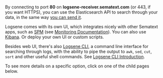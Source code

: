By connecting to port **80** on **logsene-receiver.sematext.com** (or
443, if you want HTTPS), you can use the Elasticsearch API to search
through your data, in the same way [you can send it](Sending-Events-to-Logsene).

Logsene comes with its own UI, which integrates nicely with other
Sematext apps, such as [SPM](http://sematext.com/spm/) (see [Monitoring Documentation](../Monitoring/Coda-Hale-Metrics-Reporter)). You can also
use [Kibana](Kibana). Or deploy your own UI or custom
scripts.

Besides web UI, there's also [Logsene CLI](https://www.npmjs.com/package/logsene-cli), a command line
interface for searching through logs, with the ability to pipe the
output to `awk`, `sed`, `cut`, `sort` and other useful shell commands.
See [Logsene CLI Introduction](http://blog.sematext.com/2015/07/07/logsene-cli/).

To see more details on a specific option, click on one of the child
pages below.

